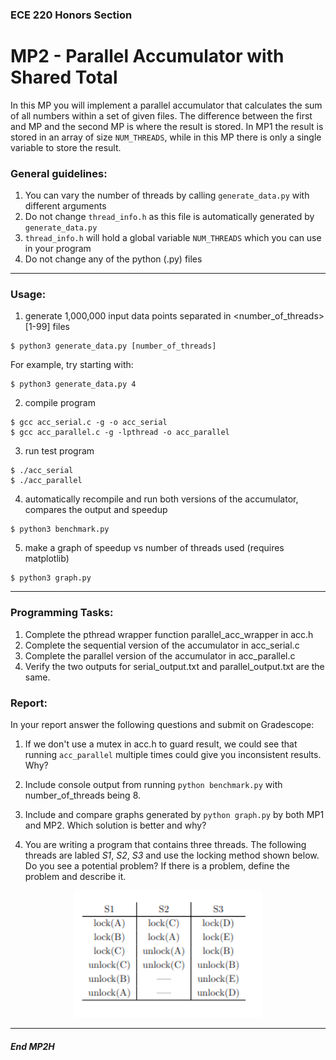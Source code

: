 ### ECE 220 Honors Section
# MP2 - Parallel Accumulator with Shared Total

In this MP you will implement a parallel accumulator that calculates the sum of all numbers within a set of given files. The difference between the first and MP and the second MP is where the result is stored. In MP1 the result is stored in an array of size `NUM_THREADS`, while in this MP there is only a single variable to store the result.

### General guidelines: 
1. You can vary the number of threads by calling `generate_data.py` with different arguments
2. Do not change `thread_info.h` as this file is automatically generated by `generate_data.py`
3. `thread_info.h` will hold a global variable `NUM_THREADS` which you can use in your program
3. Do not change any of the python (.py) files

---
### Usage:  

  1. generate 1,000,000 input data points separated in <number_of_threads> [1-99] files  
    
    $ python3 generate_data.py [number_of_threads]
  
  For example, try starting with:

    $ python3 generate_data.py 4
    
  2. compile program
    
    $ gcc acc_serial.c -g -o acc_serial
    $ gcc acc_parallel.c -g -lpthread -o acc_parallel

  3. run test program

    $ ./acc_serial
    $ ./acc_parallel

  4. automatically recompile and run both versions of the accumulator, compares the output and speedup

    $ python3 benchmark.py

  5. make a graph of speedup vs number of threads used (requires matplotlib)

    $ python3 graph.py

---
### Programming Tasks:
1. Complete the pthread wrapper function parallel_acc_wrapper in acc.h  
2. Complete the sequential version of the accumulator in acc_serial.c  
3. Complete the parallel version of the accumulator in acc_parallel.c
4. Verify the two outputs for serial_output.txt and parallel_output.txt are the same.

### Report:
In your report answer the following questions and submit on Gradescope:

  1. If we don't use a mutex in acc.h to guard result, we could see that running `acc_parallel` multiple times could give you inconsistent results. Why?

  2. Include console output from running `python benchmark.py` with number_of_threads being 8.

  3. Include and compare graphs generated by `python graph.py` by both MP1 and MP2. Which solution is better and why?

  4. You are writing a program that contains three threads.  The following threads are labled *S1*, *S2*, *S3* and use the locking method shown below. Do you see a potential problem? If there is a problem, define the problem and describe it.
     
  <!-- ![HomeworkProblem](./images/Problem2.5.4.png?raw=true) -->
  <p align="center">
    <img src="./images/Problem2.5.4.png?raw=true" alt="question4image" width="300"/>
  </p>

---
##### End MP2H


